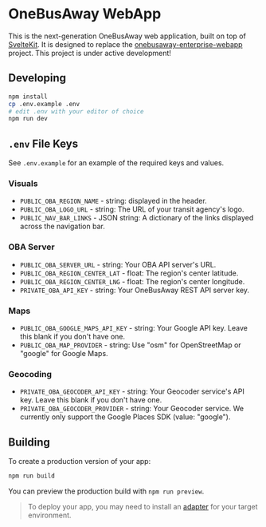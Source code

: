 # OneBusAway WebApp

This is the next-generation OneBusAway web application, built on top of [SvelteKit](https://kit.svelte.dev). It is designed to replace the [onebusaway-enterprise-webapp](https://github.com/OneBusAway/onebusaway-application-modules) project. This project is under active development!

## Developing

```bash
npm install
cp .env.example .env
# edit .env with your editor of choice
npm run dev
```

## `.env` File Keys

See `.env.example` for an example of the required keys and values.

### Visuals

- `PUBLIC_OBA_REGION_NAME` - string: displayed in the header.
- `PUBLIC_OBA_LOGO_URL` - string: The URL of your transit agency's logo.
- `PUBLIC_NAV_BAR_LINKS` - JSON string: A dictionary of the links displayed across the navigation bar.

### OBA Server

- `PUBLIC_OBA_SERVER_URL` - string: Your OBA API server's URL.
- `PUBLIC_OBA_REGION_CENTER_LAT` - float: The region's center latitude.
- `PUBLIC_OBA_REGION_CENTER_LNG` - float: The region's center longitude.
- `PRIVATE_OBA_API_KEY` - string: Your OneBusAway REST API server key.

### Maps

- `PUBLIC_OBA_GOOGLE_MAPS_API_KEY` - string: Your Google API key. Leave this blank if you don't have one.
- `PUBLIC_OBA_MAP_PROVIDER` - string: Use "osm" for OpenStreetMap or "google" for Google Maps.

### Geocoding

- `PRIVATE_OBA_GEOCODER_API_KEY` - string: Your Geocoder service's API key. Leave this blank if you don't have one.
- `PRIVATE_OBA_GEOCODER_PROVIDER` - string: Your Geocoder service. We currently only support the Google Places SDK (value: "google").

## Building

To create a production version of your app:

```bash
npm run build
```

You can preview the production build with `npm run preview`.

> To deploy your app, you may need to install an [adapter](https://kit.svelte.dev/docs/adapters) for your target environment.
